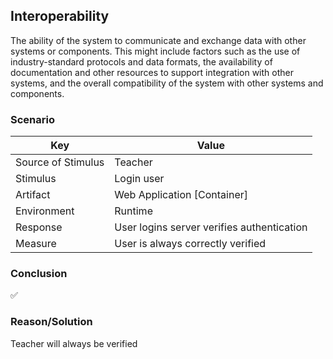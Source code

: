 ## Interoperability

The ability of the system to communicate and exchange data with other systems or components. This might include factors such as the use of industry-standard protocols and data formats, the availability of documentation and other resources to support integration with other systems, and the overall compatibility of the system with other systems and components.

### Scenario

| Key                | Value                                      |
|--------------------|--------------------------------------------|
| Source of Stimulus | Teacher                                    |
| Stimulus           | Login user                                 |
| Artifact           | Web Application [Container]                |
| Environment        | Runtime                                    |
| Response           | User logins server verifies authentication |
| Measure            | User is always correctly verified          |

### Conclusion
✅

### Reason/Solution
Teacher will always be verified